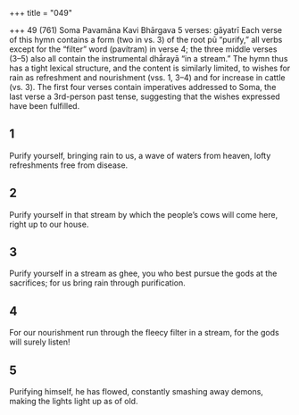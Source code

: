 +++
title = "049"

+++
49 (761) Soma Pavamāna
Kavi Bhārgava
5 verses: gāyatrī
Each verse of this hymn contains a form (two in vs. 3)  of the root pū “purify,”  all verbs except for the “filter” word (pavítram) in verse 4; the three middle verses  (3–5) also all contain the instrumental dhā́rayā “in a stream.” The hymn thus has  a tight lexical structure, and the content is similarly limited, to wishes for rain as  refreshment and nourishment (vss. 1, 3–4) and for increase in cattle (vs. 3). The first  four verses contain imperatives addressed to Soma, the last verse a 3rd-person past  tense, suggesting that the wishes expressed have been fulfilled.
## 1
Purify yourself, bringing rain to us, a wave of waters from heaven,
lofty refreshments free from disease.
## 2
Purify yourself in that stream by which the people’s cows
will come here, right up to our house.
## 3
Purify yourself in a stream as ghee, you who best pursue the gods at the  sacrifices;
for us bring rain through purification.
## 4
For our nourishment run through the fleecy filter in a stream,
for the gods will surely listen!
## 5
Purifying himself, he has flowed, constantly smashing away demons, making the lights light up as of old.